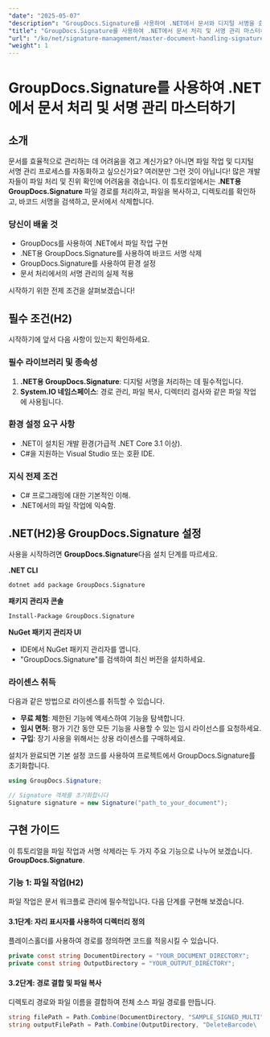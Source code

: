 ```yaml
---
"date": "2025-05-07"
"description": "GroupDocs.Signature를 사용하여 .NET에서 문서와 디지털 서명을 효율적으로 관리하는 방법을 알아보세요. 파일 작업을 자동화하고, 바코드 서명을 검색하고, 삭제하세요."
"title": "GroupDocs.Signature를 사용하여 .NET에서 문서 처리 및 서명 관리 마스터하기"
"url": "/ko/net/signature-management/master-document-handling-signature-management-dotnet/"
"weight": 1
---
```


# GroupDocs.Signature를 사용하여 .NET에서 문서 처리 및 서명 관리 마스터하기

## 소개

문서를 효율적으로 관리하는 데 어려움을 겪고 계신가요? 아니면 파일 작업 및 디지털 서명 관리 프로세스를 자동화하고 싶으신가요? 여러분만 그런 것이 아닙니다! 많은 개발자들이 파일 처리 및 진위 확인에 어려움을 겪습니다. 이 튜토리얼에서는 **.NET용 GroupDocs.Signature** 파일 경로를 처리하고, 파일을 복사하고, 디렉토리를 확인하고, 바코드 서명을 검색하고, 문서에서 삭제합니다.

### 당신이 배울 것

- GroupDocs를 사용하여 .NET에서 파일 작업 구현
- .NET용 GroupDocs.Signature를 사용하여 바코드 서명 삭제
- GroupDocs.Signature를 사용하여 환경 설정
- 문서 처리에서의 서명 관리의 실제 적용

시작하기 위한 전제 조건을 살펴보겠습니다!

## 필수 조건(H2)

시작하기에 앞서 다음 사항이 있는지 확인하세요.

### 필수 라이브러리 및 종속성

1. **.NET용 GroupDocs.Signature**: 디지털 서명을 처리하는 데 필수적입니다.
2. **System.IO 네임스페이스**: 경로 관리, 파일 복사, 디렉터리 검사와 같은 파일 작업에 사용됩니다.

### 환경 설정 요구 사항

- .NET이 설치된 개발 환경(가급적 .NET Core 3.1 이상).
- C#을 지원하는 Visual Studio 또는 호환 IDE.

### 지식 전제 조건

- C# 프로그래밍에 대한 기본적인 이해.
- .NET에서의 파일 작업에 익숙함.

## .NET(H2)용 GroupDocs.Signature 설정

사용을 시작하려면 **GroupDocs.Signature**다음 설치 단계를 따르세요.

**.NET CLI**
```
dotnet add package GroupDocs.Signature
```

**패키지 관리자 콘솔**
```
Install-Package GroupDocs.Signature
```

**NuGet 패키지 관리자 UI**

- IDE에서 NuGet 패키지 관리자를 엽니다.
- "GroupDocs.Signature"를 검색하여 최신 버전을 설치하세요.

### 라이센스 취득

다음과 같은 방법으로 라이센스를 취득할 수 있습니다.

- **무료 체험**: 제한된 기능에 액세스하여 기능을 탐색합니다.
- **임시 면허**: 평가 기간 동안 모든 기능을 사용할 수 있는 임시 라이선스를 요청하세요.
- **구입**: 장기 사용을 위해서는 상용 라이센스를 구매하세요.

설치가 완료되면 기본 설정 코드를 사용하여 프로젝트에서 GroupDocs.Signature를 초기화합니다.

```csharp
using GroupDocs.Signature;

// Signature 객체를 초기화합니다
Signature signature = new Signature("path_to_your_document");
```

## 구현 가이드

이 튜토리얼을 파일 작업과 서명 삭제라는 두 가지 주요 기능으로 나누어 보겠습니다. **GroupDocs.Signature**.

### 기능 1: 파일 작업(H2)

파일 작업은 문서 워크플로 관리에 필수적입니다. 다음 단계를 구현해 보겠습니다.

#### 3.1단계: 자리 표시자를 사용하여 디렉터리 정의

플레이스홀더를 사용하여 경로를 정의하면 코드를 적응시킬 수 있습니다.

```csharp
private const string DocumentDirectory = "YOUR_DOCUMENT_DIRECTORY";
private const string OutputDirectory = "YOUR_OUTPUT_DIRECTORY";
```

#### 3.2단계: 경로 결합 및 파일 복사

디렉토리 경로와 파일 이름을 결합하여 전체 소스 파일 경로를 만듭니다.

```csharp
string filePath = Path.Combine(DocumentDirectory, "SAMPLE_SIGNED_MULTI");
string outputFilePath = Path.Combine(OutputDirectory, "DeleteBarcode\